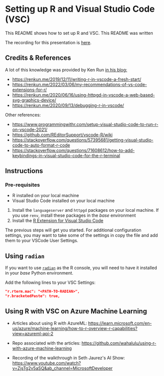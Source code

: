 # Setting up R and Visual Studio Code (VSC)

This README shows how to set up R and VSC. This README was written 

The recording for this presentation is [here](https://www.youtube.com/watch?v=lIjSzG0puMs).

## Credits & References

A lot of this knowledge was provided by Ken Run [in his blog:](https://renkun.me/)
- https://renkun.me/2019/12/11/writing-r-in-vscode-a-fresh-start/
- https://renkun.me/2022/03/06/my-recommendations-of-vs-code-extensions-for-r/
- https://renkun.me/2020/06/16/using-httpgd-in-vscode-a-web-based-svg-graphics-device/
- https://renkun.me/2020/09/13/debugging-r-in-vscode/

Other references:
- https://www.programmingwithr.com/setup-visual-studio-code-to-run-r-on-vscode-2021/
- https://github.com/REditorSupport/vscode-R/wiki
- https://stackoverflow.com/questions/57395681/getting-visual-studio-code-to-auto-format-r-code
- https://stackoverflow.com/questions/71608612/how-to-add-keybindings-in-visual-studio-code-for-the-r-terminal


## Instructions

### Pre-requisites

- R installed on your local machine
- Visual Studio Code installed on your local machine

1. Install the `languageserver` and `httpgd` packages on your local machine. If you use `renv`, install these packages in the _base_ environment
2. Install the [R Extension for Visual Studio Code](https://github.com/REditorSupport/vscode-R)

The previous steps will get you started. For additional configuration settings, you may want to take some of the settings in copy the [](settings.json) file and add them to your VSCode User Settings.


## Using `radian`

If you want to use [`radian`](https://github.com/randy3k/radian) as the R console, you will need to have it installed in your _base_ Python environment.

Add the following lines to your VSC Settings:

```json
"r.rterm.mac": "<PATH-TO-RADIAN>",
"r.bracketedPaste": true,
```

## Using R with VSC on Azure Machine Learning

- Articles about using R with AzureML: https://learn.microsoft.com/en-us/azure/machine-learning/how-to-r-overview-r-capabilities?view=azureml-api-2

- Repo associated with the articles: https://github.com/wahalulu/using-r-with-azure-machine-learning

- Recording of the walkthrough in Seth Jaurez's AI Show: https://www.youtube.com/watch?v=ZjsTg2v5aSQ&ab_channel=MicrosoftDeveloper

